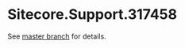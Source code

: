 # Sitecore.Support.317458

See [master branch](https://github.com/sitecoresupport/Sitecore.Support.317458) for details.